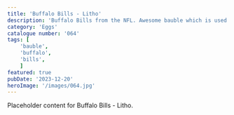 ```yaml
---
title: 'Buffalo Bills - Litho'
description: 'Buffalo Bills from the NFL. Awesome bauble which is used with our generic bauble housing. 2 versions one with text and the famous logo or why not make it stand out more with a choice of players. Bruce Smith. Jim Kelly. Josh Allen or Steffon Diggs.'
category: 'Eggs'
catalogue number: '064'
tags: [
    'bauble', 
    'buffalo',
    'bills', 
    ]
featured: true
pubDate: '2023-12-20'
heroImage: '/images/064.jpg'
---
```


Placeholder content for Buffalo Bills - Litho.
